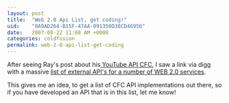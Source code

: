 ```yaml
---
layout: post
title:  "Web 2.0 Api List, get coding!"
uid:	"8A9AD264-B15F-47AA-091350D38CD46956"
date:   2007-08-22 11:08 AM +0000
categories: coldfusion
permalink: web-2-0-api-list-get-coding
---
```

After seeing Ray's post about his<a href="http://www.coldfusionjedi.com/index.cfm/2007/8/21/YouTube-API-CFC" title="YouTube API CFC : Raymond Camden's ColdFusion Blog"> YouTube API CFC</a>, I saw a link via digg with a massive <a href="http://techmagazine.ws/full-web-20-api-list/" title="Full WEB 2.0 API List | Tech Magazine">list of external API's for a number of WEB 2.0 services</a>.

This gives me an idea, to get a list of CFC API implementations out there, so if you have developed an API that is in this list, let me know!